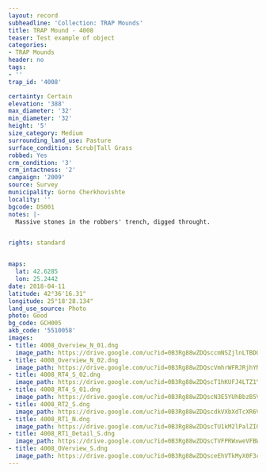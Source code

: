 ```yaml
---
layout: record
subheadline: 'Collection: TRAP Mounds'
title: TRAP Mound - 4008
teaser: Test example of object
categories:
- TRAP Mounds
header: no
tags:
- ''
trap_id: '4008'

certainty: Certain
elevation: '388'
max_diameter: '32'
min_diameter: '32'
height: '5'
size_category: Medium
surrounding_land_use: Pasture
surface_condition: Scrub|Tall Grass
robbed: Yes
crm_condition: '3'
crm_intactness: '2'
campaign: '2009'
source: Survey
municipality: Gorno Cherkhovishte
locality: ''
bgcode: DS001
notes: |-
  Massive stones in the robbers' trench, digged throught.


rights: standard


maps:
  lat: 42.6285
  lon: 25.2442
date: 2018-04-11
latitude: 42°36'16.31"
longitude: 25°18'28.134"
land_use_source: Photo
photo: Good
bg_code: GCH005
akb_code: '5510058'
images:
- title: 4008_Overview_N_01.dng
  image_path: https://drive.google.com/uc?id=0B3Rg88wZDQsccmNSZjlnLTBDQ0E
- title: 4008_Overview_N_02.dng
  image_path: https://drive.google.com/uc?id=0B3Rg88wZDQscVmhrWFRJRjhYNE0
- title: 4008_RT4_S_02.dng
  image_path: https://drive.google.com/uc?id=0B3Rg88wZDQscT1hKUFJ4LTZ1YVE
- title: 4008_RT4_S_01.dng
  image_path: https://drive.google.com/uc?id=0B3Rg88wZDQscN3E5YUhBbzB5VTg
- title: 4008_RT2_S.dng
  image_path: https://drive.google.com/uc?id=0B3Rg88wZDQscdkVXbXdTcXR6VjA
- title: 4008_RT1_N.dng
  image_path: https://drive.google.com/uc?id=0B3Rg88wZDQscTU1kM2lPalZIQVE
- title: 4008_RT1_Detail_S.dng
  image_path: https://drive.google.com/uc?id=0B3Rg88wZDQscTVFPRWxweVFBWms
- title: 4008_OVerview_S.dng
  image_path: https://drive.google.com/uc?id=0B3Rg88wZDQsceEhVTkMyX0F3cGM
---
```

